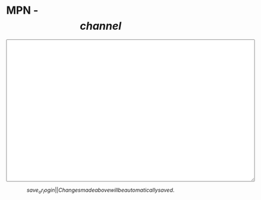 # MPN - $$channel$$

<textarea id=content rows=25 cols=80></textarea>

$$save_or_login||Changes made above will be automatically saved.$$
